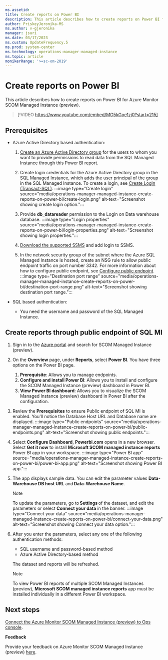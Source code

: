 ```yaml
---
ms.assetid: 
title: Create reports on Power BI
description: This article describes how to create reports on Power BI for Azure Monitor SCOM Managed Instance (preview).
author: PriskeyJeronika-MS
ms.author: v-gjeronika
manager: jsuri
ms.date: 03/17/2023
ms.custom: UpdateFrequency.5
ms.prod: system-center
ms.technology: operations-manager-managed-instance
ms.topic: article
monikerRange: '>=sc-om-2019'
---
```


# Create reports on Power BI

This article describes how to create reports on Power BI for Azure Monitor SCOM Managed Instance (preview).

> [!VIDEO https://www.youtube.com/embed/MG5kGoe1zj0?start=215]

## Prerequisites

- Azure Active Directory based authentication: 

    1. [Create an Azure Active Directory group](/azure/active-directory/roles/groups-create-eligible) for the users to whom you want to provide permissions to read data from the SQL Managed Instance through this Power BI report. 

    2. Create login credentials for the Azure Active Directory group in the SQL Managed Instance, which adds the user principal of the group in the SQL Managed Instance. To create a login, see [Create Login (Transact-SQL)](/sql/t-sql/statements/create-login-transact-sql?view=azuresqldb-mi-current&preserve-view=true).
            :::image type="Create login" source="media/operations-manager-managed-instance-create-reports-on-power-bi/create-login.png" alt-text="Screenshot showing create login option.":::
    3. Provide **db_datareader** permission to the Login on Data warehouse database.
            :::image type="Login properties" source="media/operations-manager-managed-instance-create-reports-on-power-bi/login-properties.png" alt-text="Screenshot showing login properties.":::
    4. [Download the supported SSMS](/sql/ssms/download-sql-server-management-studio-ssms?view=sql-server-ver16&preserve-view=true) and add login to SSMS.
    5. In the network security group of the subnet where the Azure SQL Managed Instance is hosted, create an NSG rule to allow public endpoint traffic on port number 3342. For more information about how to configure public endpoint, see [Configure public endpoint](/azure/azure-sql/managed-instance/public-endpoint-configure?view=azuresql&preserve-view=true).
            :::image type="Destination port range" source="media/operations-manager-managed-instance-create-reports-on-power-bi/destination-port-range.png" alt-text="Screenshot showing destination port range.":::
- SQL based authentication: 

    - You need the username and password of the SQL Managed Instance.

## Create reports through public endpoint of SQL MI

1. Sign in to the [Azure portal](https://portal.azure.com/) and search for SCOM Managed Instance (preview).
1. On the **Overview** page, under **Reports**, select **Power BI**. You have three options on the Power BI page.
    1. **Prerequisite**: Allows you to manage endpoints.
    1. **Configure and install Power BI**: Allows you to install and configure the SCOM Managed Instance (preview) dashboard in Power BI.
    1. **View Power BI dashboard**: Allows you to visualize the SCOM Managed Instance (preview) dashboard in Power BI after the configuration.
1. Review the **Prerequisites** to ensure Public endpoint of SQL MI is enabled. You'll notice the Database Host URL and Database name are displayed.
     :::image type="Public endpoints" source="media/operations-manager-managed-instance-create-reports-on-power-bi/public-endpoints.png" alt-text="Screenshot showing public endpoints.":::
1. Select **Configure Dashboard**, **Powerbi.com** opens in a new browser. Select **Get it now** to install **Microsoft SCOM managed instance reports** Power BI app in your workspace. 
     :::image type="Power BI app" source="media/operations-manager-managed-instance-create-reports-on-power-bi/power-bi-app.png" alt-text="Screenshot showing Power BI app.":::
1. The app displays sample data. You can edit the parameter values **Data-Warehouse DB host URL** and **Data-Warehouse Name**.
     >[!Note]
     >To update the parameters, go to **Settings** of the dataset, and edit the parameters or select **Connect your data** in the banner.
         :::image type="Connect your data" source="media/operations-manager-managed-instance-create-reports-on-power-bi/connect-your-data.png" alt-text="Screenshot showing Connect your data option.":::
1. After you enter the parameters, select any one of the following authentication methods: 
    - SQL username and password-based method 
    - Azure Active Directory-based method 
    
    The dataset and reports will be refreshed. 

     >[!Note]
     >To view Power BI reports of multiple SCOM Managed Instances (preview), **Microsoft SCOM managed instance reports** app must be installed individually in a different Power BI workspace.

## Next steps

[Connect the Azure Monitor SCOM Managed Instance (preview) to Ops console](connect-managed-instance-ops-console.md).

**Feedback**

Provide your feedback on Azure Monitor SCOM Managed Instance (preview) [here](https://forms.office.com/pages/responsepage.aspx?id=v4j5cvGGr0GRqy180BHbR8_G7TnWWL9AgnUEG-odf9BUNkhBQ0s4NUIxVTY5UjBSUzhENUZVNlNVUS4u).

